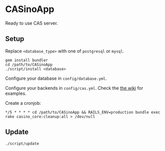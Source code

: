 # CASinoApp

Ready to use CAS server.


## Setup

Replace ```<database_type>``` with one of ```postgresql``` or ```mysql```.

```shell
gem install bundler
cd /path/to/CASinoApp
./script/install <database>
```

Configure your database in ```config/database.yml```.

Configure your backends in ```config/cas.yml```. Check the [the wiki](https://github.com/rbCAS/CASino/wiki/Configuration) for examples.

Create a cronjob:
```cron
*/5 * * * * cd /path/to/CASinoApp && RAILS_ENV=production bundle exec rake casino_core:cleanup:all > /dev/null
```

## Update

```shell
./script/update
```
